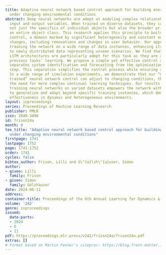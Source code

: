 ```yaml
---
title: Adaptive neural network based control approach for building energy control
  under changing environmental conditions
abstract: Deep neural networks are adept at modeling complex relationships between
  input and output variables. When trained on diverse datasets, they can understand
  not just the specifics of individual objects but also the broader principles governing
  an entire object class. This research applies this principle to building heating
  control, a domain marked by significant heterogeneity and constant environmental
  changes, including renovations and changes in user behavior. Our approach involves
  training the network on a wide range of data instances, enhancing its adaptability
  to newly distributed data representing unseen scenarios. We find that Transformer-based
  LSTM architectures are particularly adept for this task as they are able to remember
  previous tasks’ learning. We propose a simple yet effective control algorithm that
  separates system identification and forecasting from the optimization-based control
  step. This separation simplifies the control process while ensuring robust performance.
  In a wide range of simulation experiments, we demonstrate that our “universally
  trained” neural network control can adjust to changing conditions, thus reducing
  the need for more complex continual learning techniques. Our results suggest that
  training neural networks on varied datasets empowers the network with the ability
  to generalize and adapt beyond specific training instances, which demonstrates their
  effectiveness in dynamic and heterogeneous environments.
layout: inproceedings
series: Proceedings of Machine Learning Research
publisher: PMLR
issn: 2640-3498
id: frison24a
month: 0
tex_title: "Adaptive neural network based control approach for building energy control
  under changing environmental conditions"
firstpage: 1741
lastpage: 1752
page: 1741-1752
order: 1741
cycles: false
bibtex_author: Frison, Lilli and G\"{o}lzh\"{a}user, Simon
author:
- given: Lilli
  family: Frison
- given: Simon
  family: Gölzhäuser
date: 2024-06-11
address:
container-title: Proceedings of the 6th Annual Learning for Dynamics & Control Conference
volume: '242'
genre: inproceedings
issued:
  date-parts:
  - 2024
  - 6
  - 11
pdf: https://proceedings.mlr.press/v242/frison24a/frison24a.pdf
extras: []
# Format based on Martin Fenner's citeproc: https://blog.front-matter.io/posts/citeproc-yaml-for-bibliographies/
---
```


